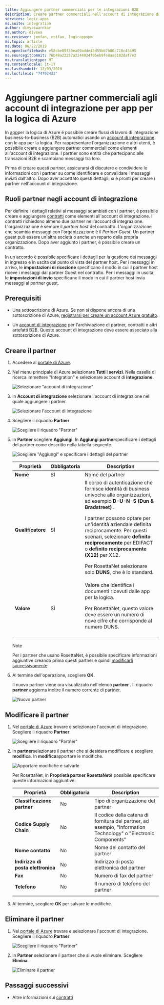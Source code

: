 ```yaml
---
title: Aggiungere partner commerciali per le integrazioni B2B
description: Creare partner commerciali nell'account di integrazione da usare con le app per la logica di Azure
services: logic-apps
ms.suite: integration
author: divyaswarnkar
ms.author: divswa
ms.reviewer: jonfan, estfan, logicappspm
ms.topic: article
ms.date: 06/22/2019
ms.openlocfilehash: e58cbe85f30ea09adde45d55bb7b80c710c45495
ms.sourcegitcommit: 76b48a22257a2244024f05eb9fe8aa6182daf7e2
ms.translationtype: MT
ms.contentlocale: it-IT
ms.lasthandoff: 12/03/2019
ms.locfileid: "74792433"
---
```

# <a name="add-trading-partners-to-integration-accounts-for-azure-logic-apps"></a>Aggiungere partner commerciali agli account di integrazione per app per la logica di Azure

In [app](../logic-apps/logic-apps-overview.md)per la logica di Azure è possibile creare flussi di lavoro di integrazione business-to-business (B2B) automatici usando un [account di integrazione](../logic-apps/logic-apps-enterprise-integration-create-integration-account.md) con le app per la logica. Per rappresentare l'organizzazione e altri utenti, è possibile creare e aggiungere partner commerciali come elementi all'account di integrazione. I partner sono entità che partecipano alle transazioni B2B e scambiano messaggi tra loro.

Prima di creare questi partner, assicurarsi di discutere e condividere le informazioni con i partner su come identificare e convalidare i messaggi inviati dall'altro. Dopo aver accettato questi dettagli, si è pronti per creare i partner nell'account di integrazione.

## <a name="partner-roles-in-integration-accounts"></a>Ruoli partner negli account di integrazione

Per definire i dettagli relativi ai messaggi scambiati con i partner, è possibile creare e aggiungere [contratti](../logic-apps/logic-apps-enterprise-integration-agreements.md) come elementi all'account di integrazione. I contratti richiedono almeno due partner nell'account di integrazione. L'organizzazione è sempre il *partner host* del contratto. L'organizzazione che scambia messaggi con l'organizzazione è il *Partner Guest*. Un partner guest può essere un'altra società o anche un reparto della propria organizzazione. Dopo aver aggiunto i partner, è possibile creare un contratto.

In un accordo è possibile specificare i dettagli per la gestione dei messaggi in ingresso e in uscita dal punto di vista del partner host. Per i messaggi in arrivo, le **impostazioni di ricezione** specificano il modo in cui il partner host riceve i messaggi dal partner Guest nel contratto. Per i messaggi in uscita, le **impostazioni di invio** specificano il modo in cui il partner host invia messaggi al partner guest.

## <a name="prerequisites"></a>Prerequisiti

* Una sottoscrizione di Azure. Se non si dispone ancora di una sottoscrizione di Azure, [registrarsi per creare un account Azure gratuito](https://azure.microsoft.com/free/).

* Un [account di integrazione](../logic-apps/logic-apps-enterprise-integration-create-integration-account.md) per l'archiviazione di partner, contratti e altri artefatti B2B. Questo account di integrazione deve essere associato alla sottoscrizione di Azure.

## <a name="create-partner"></a>Creare il partner

1. Accedere al [portale di Azure](https://portal.azure.com).

1. Nel menu principale di Azure selezionare **Tutti i servizi**. Nella casella di ricerca immettere "Integration" e selezionare account di **integrazione**.

   ![Selezionare "account di integrazione"](./media/logic-apps-enterprise-integration-partners/find-integration-accounts.png)

1. In **Account di integrazione** selezionare l'account di integrazione nel quale aggiungere i partner.

   ![Selezionare l'account di integrazione](./media/logic-apps-enterprise-integration-partners/select-integration-account.png)

1. Scegliere il riquadro **Partner**.

   ![Scegliere il riquadro "Partner"](./media/logic-apps-enterprise-integration-partners/choose-partners.png)

1. In **Partner** scegliere **Aggiungi**. In **Aggiungi partner**specificare i dettagli del partner come descritto nella tabella seguente.

   ![Scegliere "Aggiungi" e specificare i dettagli del partner](./media/logic-apps-enterprise-integration-partners/add-partners.png)

   | Proprietà | Obbligatoria | Description |
   |----------|----------|-------------|
   | **Nome** | SÌ | Nome del partner |
   | **Qualificatore** | SÌ | Il corpo di autenticazione che fornisce identità di business univoche alle organizzazioni, ad esempio **D-U-N-S (Dun & Bradstreet)** . <p>I partner possono optare per un'identità aziendale definita reciprocamente. Per questi scenari, selezionare **definito reciprocamente** per EDIFACT o **definito reciprocamente (X12)** per X12. <p>Per RosettaNet selezionare solo **DUNS**, che è lo standard. |
   | **Valore** | SÌ | Valore che identifica i documenti ricevuti dalle app per la logica. <p>Per RosettaNet, questo valore deve essere un numero di nove cifre che corrisponde al numero DUNS. |
   ||||

   > [!NOTE]
   > Per i partner che usano RosettaNet, è possibile specificare informazioni aggiuntive creando prima questi partner e quindi [modificarli successivamente](#edit-partner).

1. Al termine dell'operazione, scegliere **OK**.

   Il nuovo partner viene ora visualizzato nell'elenco **partner** . Il riquadro **partner** aggiorna inoltre il numero corrente di partner.

   ![Nuovo partner](./media/logic-apps-enterprise-integration-partners/new-partner.png)

<a name="edit-partner"></a>

## <a name="edit-partner"></a>Modificare il partner

1. Nel [portale di Azure](https://portal.azure.com) trovare e selezionare l'account di integrazione.
Scegliere il riquadro **Partner**.

   ![Scegliere il riquadro "Partner"](./media/logic-apps-enterprise-integration-partners/edit.png)

1. In **partner**selezionare il partner che si desidera modificare e scegliere **modifica**. In **modifica**apportare le modifiche.

   ![Apportare modifiche e salvarle](./media/logic-apps-enterprise-integration-partners/edit-partner.png)

   Per RosettaNet, in **Proprietà partner RosettaNet**è possibile specificare queste informazioni aggiuntive:

   | Proprietà | Obbligatoria | Description |
   |----------|----------|-------------|
   | **Classificazione partner** | No | Tipo di organizzazione del partner |
   | **Codice Supply Chain** | No | Il codice della catena di fornitura del partner, ad esempio, "Information Technology" o "Electronic Components" |
   | **Nome contatto** | No | Nome del contatto del partner |
   | **Indirizzo di posta elettronica** | No | Indirizzo di posta elettronica del partner |
   | **Fax** | No | Numero di fax del partner |
   | **Telefono** | No | Il numero di telefono del partner |
   ||||

1. Al termine, scegliere **OK** per salvare le modifiche.

## <a name="delete-partner"></a>Eliminare il partner

1. Nel [portale di Azure](https://portal.azure.com) trovare e selezionare l'account di integrazione. Scegliere il riquadro **Partner**.

   ![Scegliere il riquadro "Partner"](./media/logic-apps-enterprise-integration-partners/choose-partners-to-delete.png)

1. In **Partner** selezionare il partner che si vuole eliminare. Scegliere **Elimina**.

   ![Eliminare il partner](./media/logic-apps-enterprise-integration-partners/delete-partner.png)

## <a name="next-steps"></a>Passaggi successivi

* Altre informazioni sui [contratti](../logic-apps/logic-apps-enterprise-integration-agreements.md)